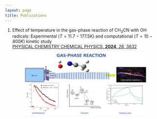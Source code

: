 ```yaml
---
layout: page
title: Publications
---
```


1. Effect of temperature in the gas-phase reaction of CH<sub>3</sub>CN with OH radicals: Experimental $(T=11.7-177.5 \mathrm{K}$) and computational $(T=10-400K)$ kinetic study  
   [PHYSICAL CHEMISTRY CHEMICAL PHYSICS, **2024**, _26_, 3632](https://pubs.rsc.org/en/content/articlelanding/2024/cp/d3cp04944b)
   <p align="center">
   <img src="https://github.com/emartineznunez/emartineznunez.github.io/blob/master/Imagen1.gif?raw=true" alt="alt text" width="400" height="200">
   </p>


